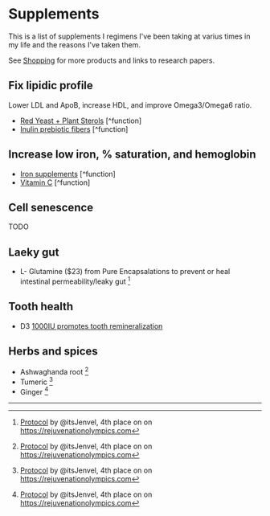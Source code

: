 # Supplements

This is a list of supplements I regimens I've been taking at varius times in my life and the reasons I've taken them.

See [Shopping](shopping.md) for more products and links to research papers.

## Fix lipidic profile

Lower LDL and ApoB, increase HDL, and improve Omega3/Omega6 ratio.

- [Red Yeast + Plant Sterols](https://amzn.to/3tPccLT) [^function]
- [Inulin prebiotic fibers](https://amzn.to/3vlf4k5) [^function]

## Increase low iron, % saturation, and hemoglobin

- [Iron supplements](https://amzn.to/3RLm6Gn) [^function]
- [Vitamin C](https://www.costco.ca/kirkland-signature-timed-release-vitamin-c-1000-mg---500-tablets.product.100338652.html) [^function]

## Cell senescence

TODO

## Laeky gut

- L- Glutamine ($23) from Pure Encapsalations to prevent or heal intestinal permeability/leaky gut [^jenvel]

## Tooth health

- D3 [1000IU promotes tooth remineralization](https://www.ncbi.nlm.nih.gov/pmc/articles/PMC9233525/)

## Herbs and spices

- Ashwaghanda root [^jenvel]
- Tumeric [^jenvel]
- Ginger [^jenvel]

---

[^jenvel]: [Protocol](https://jenvel.co/) by @itsJenvel, 4th place on on <https://rejuvenationolympics.com>
